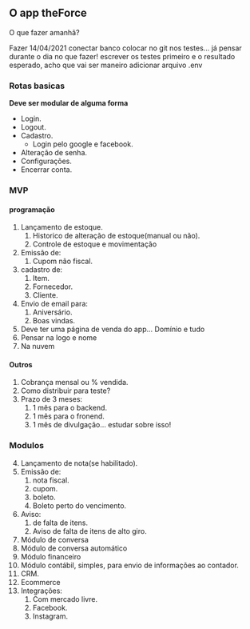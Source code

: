 ## O app theForce

O que fazer amanhã?

Fazer 14/04/2021
conectar banco
colocar no git
nos testes... já pensar durante o dia no que fazer!
escrever os testes primeiro e o resultado esperado, acho que vai ser maneiro
adicionar arquivo .env

### Rotas basicas

**Deve ser modular de alguma forma**

* Login.
* Logout.
* Cadastro.
  * Login pelo google e facebook.
* Alteração de senha.
* Configurações.
* Encerrar conta.

### MVP

#### programação

1. Lançamento de estoque.
   1. Historico de alteração de estoque(manual ou não).
   2. Controle de estoque e movimentação
2. Emissão de:
   1. Cupom não fiscal.
3. cadastro de:
   1. Item.
   2. Fornecedor.
   3. Cliente.
4. Envio de email para:
   1. Aniversário.
   2. Boas vindas.
5. Deve ter uma página de venda do app... Domínio e tudo
6.  Pensar na logo e nome
7.  Na nuvem


#### Outros

1. Cobrança mensal ou % vendida.
2. Como distribuir para teste?
3. Prazo de 3 meses:
   1. 1 mês para o backend.
   2. 1 mês para o fronend.
   3. 1 mês de divulgação... estudar sobre isso!


### Modulos

4. Lançamento de nota(se habilitado).
5. Emissão de:
   1. nota fiscal.
   2. cupom.
   3. boleto.
   4. Boleto perto do vencimento.
6. Aviso:
   1. de falta de itens.
   2. Aviso de falta de itens de alto giro.
7.  Módulo de conversa
   3. Módulo de conversa automático
8.  Módulo financeiro
9.  Módulo contábil, simples, para envio de informações ao contador.
10. CRM.
11. Ecommerce
12. Integrações:
    1. Com mercado livre.
    2. Facebook.
    3. Instagram.



